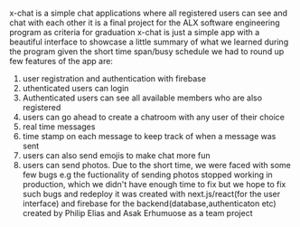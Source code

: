 x-chat is a simple chat applications where all registered users can see and chat with each other
it is a final project for the ALX software engineering program as criteria for graduation
x-chat is just a simple app with a beautiful interface to showcase a little summary of what we learned during the program given the short time span/busy schedule we had to round up
few features of the app are:
1. user registration and authentication with firebase
2. uthenticated users can login
3. Authenticated users can see all available members who are also registered
4. users can go ahead to create a chatroom with any user of their choice
5. real time messages
6. time stamp on each message to keep track of when a message was sent
7. users can also send emojis to make chat more fun
8. users can send photos.
Due to the short time, we were faced with some few bugs e.g the fuctionality of sending photos stopped working in production, which we didn't have enough time to fix but we hope to fix such bugs and redeploy
it was created with next.js/react(for the user interface) and firebase for the backend(database,authenticaton etc)
created by Philip Elias and Asak Erhumuose as a team project

